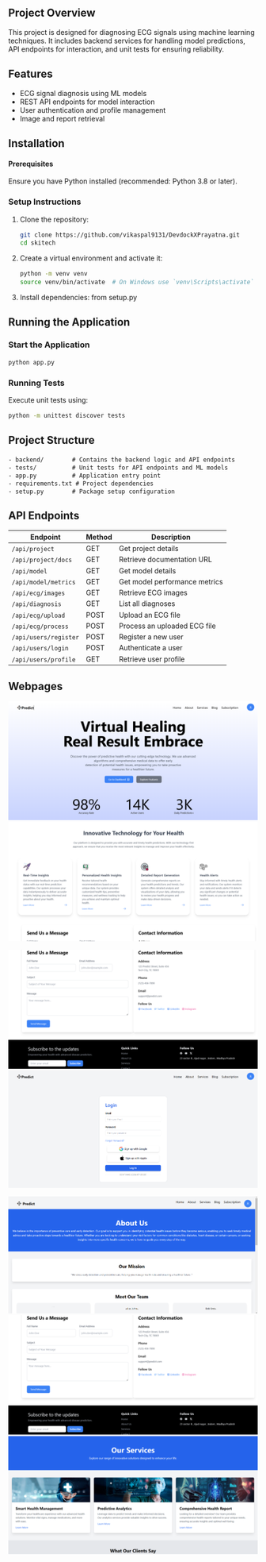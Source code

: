 
## Project Overview
This project is designed for diagnosing ECG signals using machine learning techniques. It includes backend services for handling model predictions, API endpoints for interaction, and unit tests for ensuring reliability.

## Features
- ECG signal diagnosis using ML models
- REST API endpoints for model interaction
- User authentication and profile management
- Image and report retrieval

## Installation
#### Prerequisites
Ensure you have Python installed (recommended: Python 3.8 or later).

### Setup Instructions
1. Clone the repository:
   ```bash
   git clone https://github.com/vikaspal9131/DevdockXPrayatna.git
   cd skitech
   ```
2. Create a virtual environment and activate it:
   ```bash
   python -m venv venv
   source venv/bin/activate  # On Windows use `venv\Scripts\activate`
   ```
3. Install dependencies:
   from setup.py

## Running the Application
### Start the Application
```bash
python app.py
```

### Running Tests
Execute unit tests using:
```bash
python -m unittest discover tests
```

## Project Structure
```
- backend/        # Contains the backend logic and API endpoints
- tests/          # Unit tests for API endpoints and ML models
- app.py          # Application entry point
- requirements.txt # Project dependencies
- setup.py        # Package setup configuration
```

## API Endpoints
| Endpoint                 | Method | Description                         |
|--------------------------|--------|-------------------------------------|
| `/api/project`           | GET    | Get project details                |
| `/api/project/docs`      | GET    | Retrieve documentation URL         |
| `/api/model`             | GET    | Get model details                  |
| `/api/model/metrics`     | GET    | Get model performance metrics      |
| `/api/ecg/images`        | GET    | Retrieve ECG images                |
| `/api/diagnosis`         | GET    | List all diagnoses                 |
| `/api/ecg/upload`        | POST   | Upload an ECG file                 |
| `/api/ecg/process`       | POST   | Process an uploaded ECG file       |
| `/api/users/register`    | POST   | Register a new user                |
| `/api/users/login`       | POST   | Authenticate a user                |
| `/api/users/profile`     | GET    | Retrieve user profile              |


## Webpages 


![Alt text](Readmeimage/Screenshot%202025-03-05%20202537.png)
![Alt text](Readmeimage/Screenshot%202025-03-05%20202557.png)

![Alt text](Readmeimage/Screenshot%202025-03-05%20202632.png)
![Alt text](Readmeimage/Screenshot%202025-03-05%20202649.png)

![Alt text](Readmeimage/Screenshot%202025-03-05%20202707.png)
![Alt text](Readmeimage/Screenshot%202025-03-05%20202632.png)
![Alt text](Readmeimage/Screenshot%202025-03-05%20202724.png)



